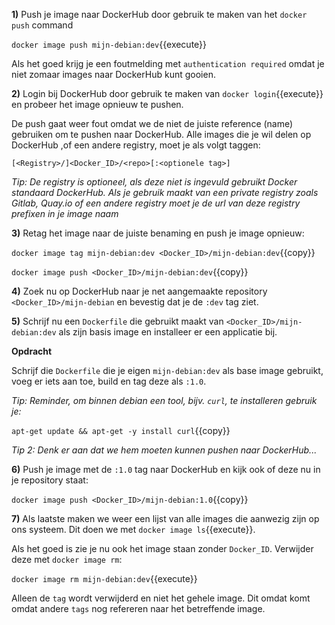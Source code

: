 **1)** Push je image naar DockerHub door gebruik te maken van het `docker push` command

`docker image push mijn-debian:dev`{{execute}}

Als het goed krijg je een foutmelding met `authentication required` omdat je niet zomaar images naar DockerHub kunt gooien.

**2)** Login bij DockerHub door gebruik te maken van `docker login`{{execute}} en probeer het image opnieuw te pushen. 

De push gaat weer fout omdat we de niet de juiste reference (name) gebruiken om te pushen naar DockerHub. Alle images die je wil delen op DockerHub ,of een andere registry, moet je als volgt taggen:

`[<Registry>/]<Docker_ID>/<repo>[:<optionele tag>]`

*Tip: De registry is optioneel, als deze niet is ingevuld gebruikt Docker standaard DockerHub. Als je gebruik maakt van een private registry zoals Gitlab, Quay.io of een andere registry moet je de url van deze registry prefixen in je image naam*

**3)** Retag het image naar de juiste benaming en push je image opnieuw:

`docker image tag mijn-debian:dev <Docker_ID>/mijn-debian:dev`{{copy}}

`docker image push <Docker_ID>/mijn-debian:dev`{{copy}}

**4)** Zoek nu op DockerHub naar je net aangemaakte repository `<Docker_ID>/mijn-debian` en bevestig dat je de `:dev` tag ziet.

**5)** Schrijf nu een `Dockerfile` die gebruikt maakt van `<Docker_ID>/mijn-debian:dev` als zijn basis image en installeer er een applicatie bij. 

**Opdracht**

Schrijf die `Dockerfile` die je eigen `mijn-debian:dev` als base image gebruikt, voeg er iets aan toe, build en tag deze als `:1.0`. 

*Tip: Reminder, om binnen debian een tool, bijv. `curl`, te installeren gebruik je:*

`apt-get update && apt-get -y install curl`{{copy}}

*Tip 2: Denk er aan dat we hem moeten kunnen pushen naar DockerHub...*

**6)** Push je image met de `:1.0` tag naar DockerHub en kijk ook of deze nu in je repository staat:

`docker image push <Docker_ID>/mijn-debian:1.0`{{copy}}

**7)** Als laatste maken we weer een lijst van alle images die aanwezig zijn op ons systeem. Dit doen we met `docker image ls`{{execute}}. 

Als het goed is zie je nu ook het image staan zonder `Docker_ID`. Verwijder deze met `docker image rm`:

`docker image rm mijn-debian:dev`{{execute}}

Alleen de `tag` wordt verwijderd en niet het gehele image. Dit omdat komt omdat andere `tags` nog refereren naar het betreffende image.
